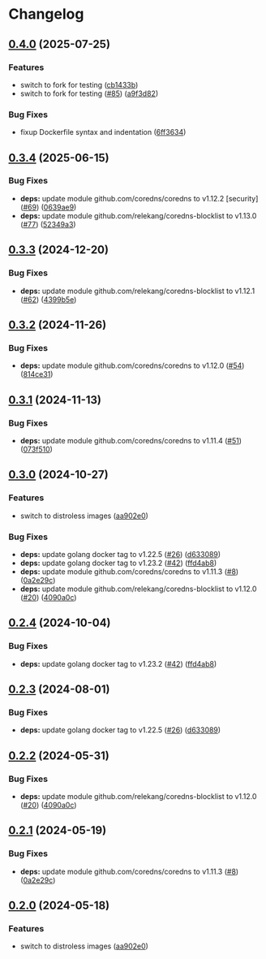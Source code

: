 # Changelog

## [0.4.0](https://github.com/toanju/coredns/compare/v0.3.4...v0.4.0) (2025-07-25)


### Features

* switch to fork for testing ([cb1433b](https://github.com/toanju/coredns/commit/cb1433b19cf2f9140279d27187570f1ec322335c))
* switch to fork for testing ([#85](https://github.com/toanju/coredns/issues/85)) ([a9f3d82](https://github.com/toanju/coredns/commit/a9f3d829cef6946ef79d1e728db473deced4302a))


### Bug Fixes

* fixup Dockerfile syntax and indentation ([6ff3634](https://github.com/toanju/coredns/commit/6ff363400dadbbc10a8448e6fed84fb95731633a))

## [0.3.4](https://github.com/toanju/coredns/compare/v0.3.3...v0.3.4) (2025-06-15)


### Bug Fixes

* **deps:** update module github.com/coredns/coredns to v1.12.2 [security] ([#69](https://github.com/toanju/coredns/issues/69)) ([0639ae9](https://github.com/toanju/coredns/commit/0639ae9962f2f5cbfa93a4cd3f2ac4ed9fe04017))
* **deps:** update module github.com/relekang/coredns-blocklist to v1.13.0 ([#77](https://github.com/toanju/coredns/issues/77)) ([52349a3](https://github.com/toanju/coredns/commit/52349a3f4011584063a86be37c37469c287dd958))

## [0.3.3](https://github.com/toanju/coredns/compare/v0.3.2...v0.3.3) (2024-12-20)


### Bug Fixes

* **deps:** update module github.com/relekang/coredns-blocklist to v1.12.1 ([#62](https://github.com/toanju/coredns/issues/62)) ([4399b5e](https://github.com/toanju/coredns/commit/4399b5e0f260849d11163ef70083815b754ac747))

## [0.3.2](https://github.com/toanju/coredns/compare/v0.3.1...v0.3.2) (2024-11-26)


### Bug Fixes

* **deps:** update module github.com/coredns/coredns to v1.12.0 ([#54](https://github.com/toanju/coredns/issues/54)) ([814ce31](https://github.com/toanju/coredns/commit/814ce312c5964e368afa6a69b035b4dd0072bc1d))

## [0.3.1](https://github.com/toanju/coredns/compare/v0.3.0...v0.3.1) (2024-11-13)


### Bug Fixes

* **deps:** update module github.com/coredns/coredns to v1.11.4 ([#51](https://github.com/toanju/coredns/issues/51)) ([073f510](https://github.com/toanju/coredns/commit/073f5103fabc8b4722f28cdfa8cd523ad3814be2))

## [0.3.0](https://github.com/toanju/coredns/compare/v0.2.4...v0.3.0) (2024-10-27)


### Features

* switch to distroless images ([aa902e0](https://github.com/toanju/coredns/commit/aa902e065491e42e215bb74d0dac9a1e893860e7))


### Bug Fixes

* **deps:** update golang docker tag to v1.22.5 ([#26](https://github.com/toanju/coredns/issues/26)) ([d633089](https://github.com/toanju/coredns/commit/d6330899ab502f8c23dcbd0e096cb93a1effe3ba))
* **deps:** update golang docker tag to v1.23.2 ([#42](https://github.com/toanju/coredns/issues/42)) ([ffd4ab8](https://github.com/toanju/coredns/commit/ffd4ab86009354178c25d8a93c228baf2bfded01))
* **deps:** update module github.com/coredns/coredns to v1.11.3 ([#8](https://github.com/toanju/coredns/issues/8)) ([0a2e29c](https://github.com/toanju/coredns/commit/0a2e29c3d3828d3f1f4fe89bb930a40ac0881dc7))
* **deps:** update module github.com/relekang/coredns-blocklist to v1.12.0 ([#20](https://github.com/toanju/coredns/issues/20)) ([4090a0c](https://github.com/toanju/coredns/commit/4090a0c281c2207118a5cdc4eb8fe5457c5f15cf))

## [0.2.4](https://github.com/toanju/coredns/compare/v0.2.3...v0.2.4) (2024-10-04)


### Bug Fixes

* **deps:** update golang docker tag to v1.23.2 ([#42](https://github.com/toanju/coredns/issues/42)) ([ffd4ab8](https://github.com/toanju/coredns/commit/ffd4ab86009354178c25d8a93c228baf2bfded01))

## [0.2.3](https://github.com/toanju/coredns/compare/v0.2.2...v0.2.3) (2024-08-01)


### Bug Fixes

* **deps:** update golang docker tag to v1.22.5 ([#26](https://github.com/toanju/coredns/issues/26)) ([d633089](https://github.com/toanju/coredns/commit/d6330899ab502f8c23dcbd0e096cb93a1effe3ba))

## [0.2.2](https://github.com/toanju/coredns/compare/0.2.1...v0.2.2) (2024-05-31)


### Bug Fixes

* **deps:** update module github.com/relekang/coredns-blocklist to v1.12.0 ([#20](https://github.com/toanju/coredns/issues/20)) ([4090a0c](https://github.com/toanju/coredns/commit/4090a0c281c2207118a5cdc4eb8fe5457c5f15cf))

## [0.2.1](https://github.com/toanju/coredns/compare/v0.2.0...v0.2.1) (2024-05-19)


### Bug Fixes

* **deps:** update module github.com/coredns/coredns to v1.11.3 ([#8](https://github.com/toanju/coredns/issues/8)) ([0a2e29c](https://github.com/toanju/coredns/commit/0a2e29c3d3828d3f1f4fe89bb930a40ac0881dc7))

## [0.2.0](https://github.com/toanju/coredns/compare/v0.1.0...v0.2.0) (2024-05-18)


### Features

* switch to distroless images ([aa902e0](https://github.com/toanju/coredns/commit/aa902e065491e42e215bb74d0dac9a1e893860e7))
